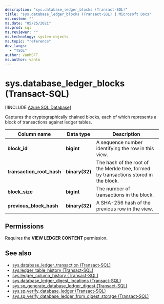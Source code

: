 ```yaml
---
description: "sys.database_ledger_blocks (Transact-SQL)"
title: "sys.database_ledger_blocks (Transact-SQL) | Microsoft Docs"
ms.custom: ""
ms.date: "05/25/2021"
ms.prod: sql
ms.reviewer: ""
ms.technology: system-objects
ms.topic: "reference"
dev_langs: 
  - "TSQL"
author: VanMSFT
ms.author: vanto
---
```

# sys.database_ledger_blocks (Transact-SQL)
[!INCLUDE [Azure SQL Database](../../includes/applies-to-version/asdb.md)]

Captures the cryptographically chained blocks, each of which represents a block of transactions against ledger tables.

|Column name|Data type|Description|  
|-----------------|---------------|-----------------|
|**block_id**|**bigint**|A sequence number identifying the row in this view.|
|**transaction_root_hash**|**binary(32)**|The hash of the root of the Merkle tree, formed by transactions stored in the block.|
|**block_size**|**bigint**|The number of transactions in the block.|
|**previous_block_hash**|**binary(32)**|A SHA-256 hash of the previous row in the view.|

## Permissions

Requires the **VIEW LEDGER CONTENT** permission.

## See also

- [sys.database_ledger_transaction (Transact-SQL)](sys-database-ledger-transaction-transact-sql.md)
- [sys.ledger_table_history (Transact-SQL)](sys-ledger-table-history-transact-sql.md)
- [sys.ledger_column_history (Transact-SQL)](sys-ledger-column-history-transact-sql.md)
- [sys.database_ledger_digest_locations (Transact-SQL)](sys-database-ledger-digest-locations-transact-sql.md)
- [sys.sp_generate_database_ledger_digest (Transact-SQL)](../system-stored-procedures/sys-sp-generate-database-ledger-digest-transact-sql.md)
- [sys.sp_verify_database_ledger (Transact-SQL)](../system-stored-procedures/sys-sp-verify-database-ledger-transact-sql.md)
- [sys.sp_verify_database_ledger_from_digest_storage (Transact-SQL)](../system-stored-procedures/sys-sp-verify-database-ledger-from-digest-storage-transact-sql.md)